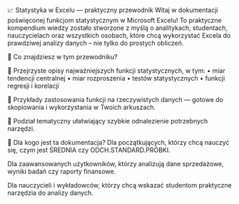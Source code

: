 📈 Statystyka w Excelu — praktyczny przewodnik
Witaj w dokumentacji poświęconej funkcjom statystycznym w Microsoft Excelu!
To praktyczne kompendium wiedzy zostało stworzone z myślą o analitykach, studentach, nauczycielach oraz wszystkich osobach, które chcą wykorzystać Excela do prawdziwej analizy danych – nie tylko do prostych obliczeń.

🧭 Co znajdziesz w tym przewodniku?

🔹 Przejrzyste opisy najważniejszych funkcji statystycznych, w tym:
• miar tendencji centralnej
• miar rozproszenia
• testów statystycznych
• funkcji regresji i korelacji

🔹 Przykłady zastosowania funkcji na rzeczywistych danych — gotowe do skopiowania i wykorzystania w Twoich arkuszach.

🔹 Podział tematyczny ułatwiający szybkie odnalezienie potrzebnych narzędzi.

🎯 Dla kogo jest ta dokumentacja?
Dla początkujących, którzy chcą nauczyć się, czym jest ŚREDNIA czy ODCH.STANDARD.PRÓBKI.

Dla zaawansowanych użytkowników, którzy analizują dane sprzedażowe, wyniki badań czy raporty finansowe.

Dla nauczycieli i wykładowców, którzy chcą wskazać studentom praktyczne narzędzia do analizy danych.


